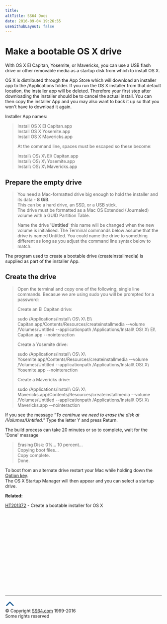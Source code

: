 ```yaml
---
title:
altTitle: SS64 Docs
date: 2016-09-04 19:26:55
useGithubLayout: false
---
```

<!-- #EndLibraryItem --><h1>Make a bootable OS X drive</h1>
<p>With OS X El Capitan, Yosemite, or Mavericks, you can use a USB flash drive or other removable media as a startup disk from which to install OS X. </p>
<p>OS X  is distributed through the  App Store which will download an installer app  to the /Applications folder. If you run the OS X installer from that default location, the installer app will be deleted. Therefore your first step after downloading the installer should be  to cancel the actual install. You can then copy the installer App and you may also want to back it up so that you won't have to download it again.</p>
<p>Installer App names:</p>
<blockquote>
<p class="code">Install OS X El Capitan.app<br>
Install OS X Yosemite.app<br>
Install OS X Mavericks.app</p>
<p>At the command line,  spaces must be escaped so these become:</p>
<p><span class="code">Install\ OS\ X\ El\ Capitan.app<br>
Install\ OS\ X\ Yosemite.app<br>
Install\ OS\ X\ Mavericks.app</span></p>
</blockquote>
<h2>Prepare the empty drive</h2>
<blockquote>
<p>You need a Mac-formatted drive big enough to hold the installer and  its data - <b>8 GiB</b>.<br>
This can be a hard drive, an SSD, or a USB stick.<br>
The drive must be formatted as a Mac OS Extended (Journaled) volume with a GUID Partition Table.</p>
<p>Name the drive '<b>Untitled</b>' this name will be changed when the new volume is initialised.  The Terminal commands below assume that the drive is named Untitled. You could name the drive to something different as long as you adjust the command line syntax below to match.</p></blockquote>
<p>The program used to create a bootable drive (<span class="code">createinstallmedia</span>) is supplied as part of the installer App.</p>
<h2>Create the drive</h2>
<blockquote>
<p>Open the terminal and copy one of the following, single line commands. Becasue we are using sudo you will be prompted for a password:</p>
<p>Create an El Capitan drive:</p>
<p class="code">sudo /Applications/Install\ OS\ X\ El\ Capitan.app/Contents/Resources/createinstallmedia --volume /Volumes/Untitled --applicationpath /Applications/Install\ OS\ X\ El\ Capitan.app --nointeraction</p>
<p>Create a Yosemite drive:</p>
<p class="code">sudo /Applications/Install\ OS\ X\ Yosemite.app/Contents/Resources/createinstallmedia --volume /Volumes/Untitled --applicationpath /Applications/Install\ OS\ X\ Yosemite.app --nointeraction</p>
<p>Create a Mavericks drive:</p>
<p class="code">sudo /Applications/Install\ OS\ X\ Mavericks.app/Contents/Resources/createinstallmedia --volume /Volumes/Untitled --applicationpath /Applications/Install\ OS\ X\ Mavericks.app --nointeraction</p>
</blockquote>
<p>If you see the message “<i>To continue we need to erase the disk at /Volumes/Untitled.</i>” Type the letter Y and  press Return.</p>
<p>The build process can take 20 minutes or so to complete, wait for the 'Done' message</p>
<blockquote>
<p class="code">Erasing Disk: 0%... 10 percent...<br>
Copying boot files... <br>
Copy complete.<br>
Done.
</p>
</blockquote>
<p> To boot from an alternate drive restart your Mac while holding down the <a href="syntax-keyboard.html">Option key</a>. <br>
The OS X Startup Manager will then appear and you can select a startup drive.</p>
<p><b>Related:</b></p>
<p><a href="https://support.apple.com/en-us/HT201372">HT201372</a> - Create a bootable installer for OS X<br>
</p><!-- #BeginLibraryItem "/Library/foot_osx.lbi" --><p><script async="" src="//pagead2.googlesyndication.com/pagead/js/adsbygoogle.js"></script>
<!-- OSX300 -->
<ins class="adsbygoogle" style="display:inline-block;width:300px;height:250px" data-ad-client="ca-pub-6140977852749469" data-ad-slot="1823340303"></ins>
<script>
(adsbygoogle = window.adsbygoogle || []).push({});
</script></p>
<hr>
<div id="bl" class="footer"><a href="#"><img src="../images/top.png" width="30" height="22" alt="Back to the Top"></a></div>
<div id="br" class="footer, tagline">© Copyright <a href="http://ss64.com/">SS64.com</a> 1999-2016<br>
Some rights reserved</div><!-- #EndLibraryItem -->
